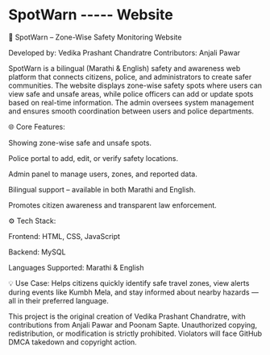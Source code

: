 # SpotWarn ----- Website
🚨 SpotWarn – Zone-Wise Safety Monitoring Website

Developed by: Vedika Prashant Chandratre
Contributors: Anjali Pawar

SpotWarn is a bilingual (Marathi & English) safety and awareness web platform that connects citizens, police, and administrators to create safer communities. The website displays zone-wise safety spots where users can view safe and unsafe areas, while police officers can add or update spots based on real-time information. The admin oversees system management and ensures smooth coordination between users and police departments.

🌐 Core Features:

Showing zone-wise safe and unsafe spots.

Police portal to add, edit, or verify safety locations.

Admin panel to manage users, zones, and reported data.

Bilingual support – available in both Marathi and English.

Promotes citizen awareness and transparent law enforcement.

⚙️ Tech Stack:

Frontend: HTML, CSS, JavaScript

Backend: MySQL

Languages Supported: Marathi & English

💡 Use Case:
Helps citizens quickly identify safe travel zones, view alerts during events like Kumbh Mela, and stay informed about nearby hazards — all in their preferred language.


This project is the original creation of Vedika Prashant Chandratre, with contributions from Anjali Pawar and Poonam Sapte.
Unauthorized copying, redistribution, or modification is strictly prohibited.
Violators will face GitHub DMCA takedown and copyright action.
